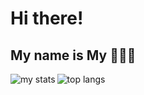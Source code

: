 # Hi there!
## My name is My 👋👋👋

<img alt = "my stats" align = "left" wildth = "47%" src = "https://github-readme-stats.vercel.app/api?username=mynvb0404&hide=issues,prs,contribs&show_icons=true&theme=holi"/>

<img alt = "top langs" align = "left" wildth = "47%" src = "https://github-readme-stats.vercel.app/api/top-langs/?username=mynvb0404"/>
